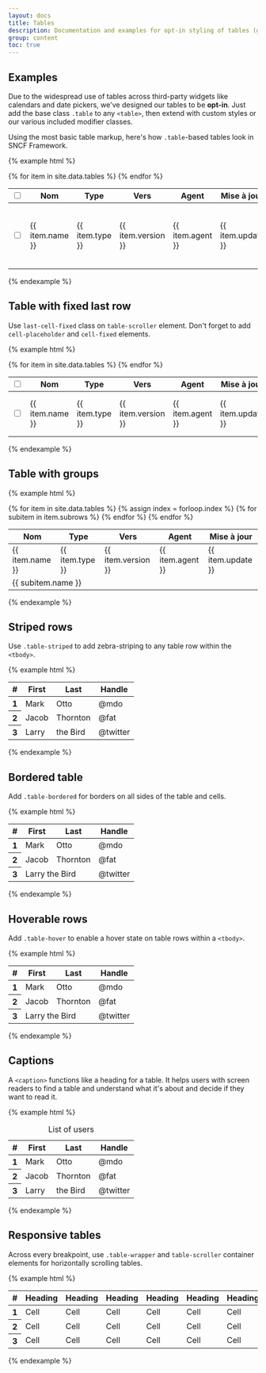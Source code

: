 ```yaml
---
layout: docs
title: Tables
description: Documentation and examples for opt-in styling of tables (given their prevalent use in JavaScript plugins) with Bootstrap.
group: content
toc: true
---
```


## Examples

Due to the widespread use of tables across third-party widgets like calendars and date pickers, we've designed our tables to be **opt-in**. Just add the base class `.table` to any `<table>`, then extend with custom styles or our various included modifier classes.

Using the most basic table markup, here's how `.table`-based tables look in SNCF Framework.

{% example html %}
<div class="table-wrapper">
  <div class="table-scroller dragscroll">
    <table class="table">
      <thead class="thead thead-light">
        <tr>
          <th>
            <div class="cell-inner">
              <div class="custom-control custom-checkbox custom-checkbox-alone">
                <input type="checkbox" class="custom-control-input" id="thead">
                <label class="custom-control-label" for="thead"></label>
              </div>
            </div>
          </th>
          <th><div class="cell-inner">Nom</div></th>
          <th><div class="cell-inner">Type</div></th>
          <th><div class="cell-inner">Vers</div></th>
          <th><div class="cell-inner">Agent</div></th>
          <th><div class="cell-inner">Mise à jour</div></th>
          <th></th>
        </tr>
      </thead>
      <tbody>
        {% for item in site.data.tables %}
        <tr>
          <td>
            <div class="cell-inner">
              <div class="custom-control custom-checkbox custom-checkbox-alone">
                <input type="checkbox" class="custom-control-input" id="cell{{ forloop.index }}">
                <label class="custom-control-label" for="cell{{ forloop.index }}"></label>
              </div>
            </div>
          </td>
          <td><div class="cell-inner">{{ item.name }}</div></td>
          <td><div class="cell-inner">{{ item.type }}</div></td>
          <td><div class="cell-inner">{{ item.version }}</div></td>
          <td><div class="cell-inner">{{ item.agent }}</div></td>
          <td><div class="cell-inner">{{ item.update }}</div></td>
          <td>
            <div class="cell-inner">
              <button class="btn btn-only-icon btn-transparent btn-favorite">
                <span class="sr-only">Favorite</span>
                <i class="icons-favorite-on icon-size-1x25"></i>
              </button>
              <button class="btn btn-only-icon btn-transparent btn-color-gray">
                <span class="sr-only">Favorite</span>
                <i class="icons-divers icon-size-1x25"></i>
              </button>
              <div class="btn-group dropdown">
                <button class="btn btn-only-icon btn-transparent btn-color-gray" type="button" data-toggle="dropdown" aria-haspopup="true" aria-expanded="false" data-boundary="window">
                  <span class="sr-only">Favorite</span>
                  <i class="icons-options icon-size-1x75"></i>
                </button>
                <div class="dropdown-menu dropdown-menu-right">
                  <button type="button" class="dropdown-item" href="#">Télécharger</button>
                  <button type="button" class="dropdown-item" href="#">Imprimer</button>
                  <button type="button" class="dropdown-item" href="#">Partager</button>
                </div>
              </div>
            </div>
          </td>
        </tr>
        {% endfor %}
      </tbody>
    </table>
  </div>
</div>
{% endexample %}

## Table with fixed last row

Use `last-cell-fixed` class on `table-scroller` element. Don't forget to add `cell-placeholder` and `cell-fixed` elements.

{% example html %}
<div class="table-wrapper">
  <div class="table-scroller last-cell-fixed dragscroll">
    <table class="table">
      <thead class="thead thead-light">
        <tr>
          <th>
            <div class="cell-inner">
              <div class="custom-control custom-checkbox custom-checkbox-alone">
                <input type="checkbox" class="custom-control-input" id="thead">
                <label class="custom-control-label" for="thead"></label>
              </div>
            </div>
          </th>
          <th><div class="cell-inner">Nom</div></th>
          <th><div class="cell-inner">Type</div></th>
          <th><div class="cell-inner">Vers</div></th>
          <th><div class="cell-inner">Agent</div></th>
          <th><div class="cell-inner">Mise à jour</div></th>
          <th class="cell-placeholder"><span></span></th>
          <th class="cell-fixed"></th>
        </tr>
      </thead>
      <tbody class="tbody">
        {% for item in site.data.tables %}
        <tr>
          <td>
            <div class="cell-inner">
              <div class="custom-control custom-checkbox custom-checkbox-alone">
                <input type="checkbox" class="custom-control-input" id="cell{{ forloop.index }}">
                <label class="custom-control-label" for="cell{{ forloop.index }}"></label>
              </div>
            </div>
          </td>
          <td><div class="cell-inner">{{ item.name }}</div></td>
          <td><div class="cell-inner">{{ item.type }}</div></td>
          <td><div class="cell-inner">{{ item.version }}</div></td>
          <td><div class="cell-inner">{{ item.agent }}</div></td>
          <td><div class="cell-inner">{{ item.update }}</div></td>
          <td class="cell-placeholder"><span></span></td>
          <td class="cell-fixed">
            <div class="btn-group dropdown">
              <button class="btn btn-only-icon btn-transparent btn-color-gray" type="button" data-toggle="dropdown" aria-haspopup="true" aria-expanded="false" data-boundary="window">
                <span class="sr-only">Favorite</span>
                <i class="icons-options icon-size-1x75"></i>
              </button>
              <div class="dropdown-menu dropdown-menu-right">
                <button type="button" class="dropdown-item" href="#">Télécharger</button>
                <button type="button" class="dropdown-item" href="#">Imprimer</button>
                <button type="button" class="dropdown-item" href="#">Partager</button>
              </div>
            </div>
          </td>
        </tr>
        {% endfor %}
      </tbody>
    </table>
  </div>
</div>
{% endexample %}

## Table with groups

{% example html %}
<div class="table-wrapper" data-component="table">
  <div class="table-scroller dragscroll">
    <table class="table">
      <thead class="thead thead-light">
        <tr>
          <th><div class="cell-inner cell-inner-350">Nom</div></th>
          <th><div class="cell-inner">Type</div></th>
          <th><div class="cell-inner">Vers</div></th>
          <th><div class="cell-inner">Agent</div></th>
          <th><div class="cell-inner">Mise à jour</div></th>
        </tr>
      </thead>
      <tbody class="tbody">
        {% for item in site.data.tables %}
        {% assign index = forloop.index %}
        <tr class="trhead">
          <td class="cell-350 cell-caret" data-role="toggle-group-btn" data-id="{{ index }}"><div class="cell-inner">{{ item.name }}</div></td>
          <td><div class="cell-inner">{{ item.type }}</div></td>
          <td><div class="cell-inner">{{ item.version }}</div></td>
          <td><div class="cell-inner">{{ item.agent }}</div></td>
          <td><div class="cell-inner">{{ item.update }}</div></td>
        </tr>
        {% for subitem in item.subrows %}
          <tr class="trgroup" data-trgroup="{{ index }}">
            <td class="cell-350" colspan="5"><div class="cell-inner"><div class="text-truncate">{{ subitem.name }}</div></div></td>
          </tr>
        {% endfor %}
        {% endfor %}
      </tbody>
    </table>
  </div>
</div>
{% endexample %}

## Striped rows

Use `.table-striped` to add zebra-striping to any table row within the `<tbody>`.

{% example html %}
<table class="table table-striped">
  <thead>
    <tr>
      <th scope="col"><div class="cell-inner">#</div></th>
      <th scope="col"><div class="cell-inner">First</div></th>
      <th scope="col"><div class="cell-inner">Last</div></th>
      <th scope="col"><div class="cell-inner">Handle</div></th>
    </tr>
  </thead>
  <tbody>
    <tr>
      <th scope="row"><div class="cell-inner">1</div></th>
      <td><div class="cell-inner">Mark</div></td>
      <td><div class="cell-inner">Otto</div></td>
      <td><div class="cell-inner">@mdo</div></td>
    </tr>
    <tr>
      <th scope="row"><div class="cell-inner">2</div></th>
      <td><div class="cell-inner">Jacob</div></td>
      <td><div class="cell-inner">Thornton</div></td>
      <td><div class="cell-inner">@fat</div></td>
    </tr>
    <tr>
      <th scope="row"><div class="cell-inner">3</div></th>
      <td><div class="cell-inner">Larry</div></td>
      <td><div class="cell-inner">the Bird</div></td>
      <td><div class="cell-inner">@twitter</div></td>
    </tr>
  </tbody>
</table>
{% endexample %}

## Bordered table

Add `.table-bordered` for borders on all sides of the table and cells.

{% example html %}
<table class="table table-bordered">
  <thead>
    <tr>
      <th scope="col"><div class="cell-inner">#</div></th>
      <th scope="col"><div class="cell-inner">First</div></th>
      <th scope="col"><div class="cell-inner">Last</div></th>
      <th scope="col"><div class="cell-inner">Handle</div></th>
    </tr>
  </thead>
  <tbody>
    <tr>
      <th scope="row"><div class="cell-inner">1</div></th>
      <td><div class="cell-inner">Mark</div></td>
      <td><div class="cell-inner">Otto</div></td>
      <td><div class="cell-inner">@mdo</div></td>
    </tr>
    <tr>
      <th scope="row"><div class="cell-inner">2</div></th>
      <td><div class="cell-inner">Jacob</div></td>
      <td><div class="cell-inner">Thornton</div></td>
      <td><div class="cell-inner">@fat</div></td>
    </tr>
    <tr>
      <th scope="row"><div class="cell-inner">3</div></th>
      <td colspan="2"><div class="cell-inner">Larry the Bird</div></td>
      <td><div class="cell-inner">@twitter</div></td>
    </tr>
  </tbody>
</table>
{% endexample %}

## Hoverable rows

Add `.table-hover` to enable a hover state on table rows within a `<tbody>`.

{% example html %}
<table class="table table-hover">
  <thead>
    <tr>
      <th scope="col"><div class="cell-inner">#</div></th>
      <th scope="col"><div class="cell-inner">First</div></th>
      <th scope="col"><div class="cell-inner">Last</div></th>
      <th scope="col"><div class="cell-inner">Handle</div></th>
    </tr>
  </thead>
  <tbody>
    <tr>
      <th scope="row"><div class="cell-inner">1</div></th>
      <td><div class="cell-inner">Mark</div></td>
      <td><div class="cell-inner">Otto</div></td>
      <td><div class="cell-inner">@mdo</div></td>
    </tr>
    <tr>
      <th scope="row"><div class="cell-inner">2</div></th>
      <td><div class="cell-inner">Jacob</div></td>
      <td><div class="cell-inner">Thornton</div></td>
      <td><div class="cell-inner">@fat</div></td>
    </tr>
    <tr>
      <th scope="row"><div class="cell-inner">3</div></th>
      <td colspan="2"><div class="cell-inner">Larry the Bird</div></td>
      <td><div class="cell-inner">@twitter</div></td>
    </tr>
  </tbody>
</table>
{% endexample %}

## Captions

A `<caption>` functions like a heading for a table. It helps users with screen readers to find a table and understand what it's about and decide if they want to read it.

{% example html %}
<table class="table">
  <caption>List of users</caption>
  <thead>
    <tr>
      <th scope="col">#</th>
      <th scope="col">First</th>
      <th scope="col">Last</th>
      <th scope="col">Handle</th>
    </tr>
  </thead>
  <tbody>
    <tr>
      <th scope="row">1</th>
      <td>Mark</td>
      <td>Otto</td>
      <td>@mdo</td>
    </tr>
    <tr>
      <th scope="row">2</th>
      <td>Jacob</td>
      <td>Thornton</td>
      <td>@fat</td>
    </tr>
    <tr>
      <th scope="row">3</th>
      <td>Larry</td>
      <td>the Bird</td>
      <td>@twitter</td>
    </tr>
  </tbody>
</table>
{% endexample %}

## Responsive tables

Across every breakpoint, use `.table-wrapper` and `table-scroller` container elements for horizontally scrolling tables.

{% example html %}
<div class="table-wrapper" data-component="table">
  <div class="table-scroller dragscroll">
    <table class="table">
      <thead>
        <tr>
          <th scope="col">#</th>
          <th scope="col">Heading</th>
          <th scope="col">Heading</th>
          <th scope="col">Heading</th>
          <th scope="col">Heading</th>
          <th scope="col">Heading</th>
          <th scope="col">Heading</th>
          <th scope="col">Heading</th>
          <th scope="col">Heading</th>
          <th scope="col">Heading</th>
        </tr>
      </thead>
      <tbody>
        <tr>
          <th scope="row">1</th>
          <td>Cell</td>
          <td>Cell</td>
          <td>Cell</td>
          <td>Cell</td>
          <td>Cell</td>
          <td>Cell</td>
          <td>Cell</td>
          <td>Cell</td>
          <td>Cell</td>
        </tr>
        <tr>
          <th scope="row">2</th>
          <td>Cell</td>
          <td>Cell</td>
          <td>Cell</td>
          <td>Cell</td>
          <td>Cell</td>
          <td>Cell</td>
          <td>Cell</td>
          <td>Cell</td>
          <td>Cell</td>
        </tr>
        <tr>
          <th scope="row">3</th>
          <td>Cell</td>
          <td>Cell</td>
          <td>Cell</td>
          <td>Cell</td>
          <td>Cell</td>
          <td>Cell</td>
          <td>Cell</td>
          <td>Cell</td>
          <td>Cell</td>
        </tr>
      </tbody>
    </table>
  </div>
</div>
{% endexample %}
